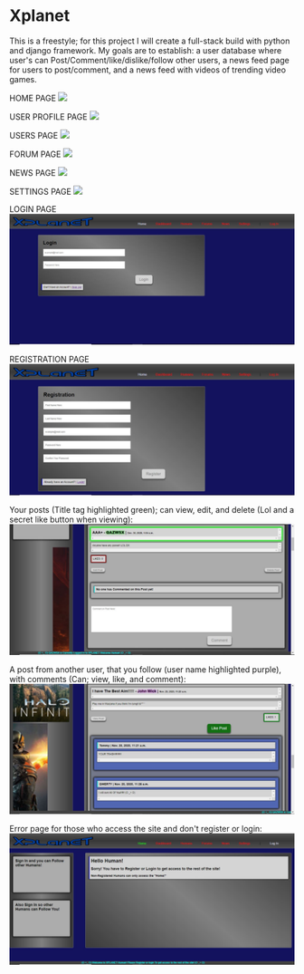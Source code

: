 # Xplanet
This is a freestyle; for this project I will create a full-stack build with python and django framework. My goals are to establish: a user database where user's can Post/Comment/like/dislike/follow other users, a news feed page for users to post/comment, and a news feed with videos of trending video games.

HOME PAGE
<img src="/img/gifs/Home.gif">

USER PROFILE PAGE
<img src="/img/gifs/Login.gif">

USERS PAGE
<img src="/img/gifs/Humans.gif">

FORUM PAGE
<img src="/img/gifs/Forum.gif">

NEWS PAGE
<img src="/img/gifs/News.gif">

SETTINGS PAGE
<img src="/img/gifs/Settings.gif">

LOGIN PAGE
<img src="/img/log.JPG">

REGISTRATION PAGE
<img src="/img/reg.JPG">

Your posts (Title tag highlighted green); can view, edit, and delete (Lol and a secret like button when viewing):
<img src="/img/urpost.JPG">

A post from another user, that you follow (user name highlighted purple), with comments (Can; view, like, and comment):
<img src="/img/fullpost.JPG">

Error page for those who access the site and don't register or login:
<img src="/img/error.JPG">
